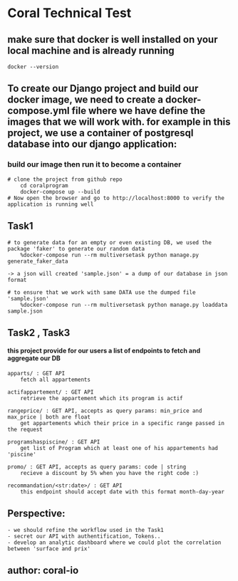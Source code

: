 # Coral Technical Test

## make sure that docker is well installed on your local machine and is already running
```
docker --version
```
## To create our Django project and build our docker image, we need to create a docker-compose.yml file where we have define the images that we will work with. for example in this project, we use a container of postgresql database into our django application:

### build our image then run it to become a container
```
# clone the project from github repo
    cd coralprogram
    docker-compose up --build
# Now open the browser and go to http://localhost:8000 to verify the application is running well

```


## Task1
```
# to generate data for an empty or even existing DB, we used the package 'faker' to generate our random data
    %docker-compose run --rm multiversetask python manage.py generate_faker_data

-> a json will created 'sample.json' = a dump of our database in json format

# to ensure that we work with same DATA use the dumped file 'sample.json'
    %docker-compose run --rm multiversetask python manage.py loaddata sample.json
```

## Task2 , Task3
#### this project provide for our users a list of endpoints to fetch and aggregate our DB
```
apparts/ : GET API
    fetch all appartements

actifappartement/ : GET API
    retrieve the appartement which its program is actif

rangeprice/ : GET API, accepts as query params: min_price and max_price | both are float
    get appartements which their price in a specific range passed in the request

programshaspiscine/ : GET API
    get list of Program which at least one of his appartements had 'piscine'

promo/ : GET API, accepts as query params: code | string
    recieve a discount by 5% when you have the right code :)

recommandation/<str:date>/ : GET API
    this endpoint should accept date with this format month-day-year
```

## Perspective:
```
- we should refine the workflow used in the Task1
- secret our API with authentification, Tokens..
- develop an analytic dashboard where we could plot the correlation between 'surface and prix'
```


## author: coral-io